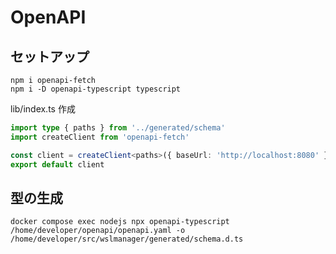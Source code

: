 # OpenAPI

## セットアップ

```shell
npm i openapi-fetch
npm i -D openapi-typescript typescript
```

lib/index.ts 作成

```ts
import type { paths } from '../generated/schema'
import createClient from 'openapi-fetch'

const client = createClient<paths>({ baseUrl: 'http://localhost:8080' })
export default client
```

## 型の生成

```shell
docker compose exec nodejs npx openapi-typescript /home/developer/openapi/openapi.yaml -o /home/developer/src/wslmanager/generated/schema.d.ts
```
